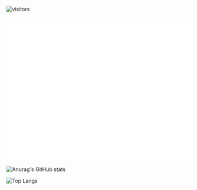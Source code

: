 ![visitors](https://visitor-badge.glitch.me/badge?page_id=zhangdongq.visitor-badge&left_color=green&right_color=red)


![Metrics](/github-metrics.svg)

![Anurag's GitHub stats](https://github-readme-stats.vercel.app/api?username=zhangdongq)

![Top Langs](https://github-readme-stats.vercel.app/api/top-langs/?username=zhangdongq)
